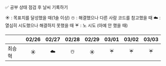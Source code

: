 ✅ 공부 상태 점검 후 날씨 기록하기

☀️ : 목표치를 달성했을 때(1솔 이상)
☃️ : 해결했으나 다른 사람 코드를 참고했을 때
☁️ : 열심히 시도했으나 해결하지 못했을 때
☔ : 노 시도 (아예 안 했을 때)

|      | 02/26 | 02/27 | 02/28 | 02/29 | 03/01 | 03/02 | 03/03 |
|------|:-----:|:-----:|:-----:|:-----:|:-----:|:-----:|:-----:|
| 최승혁 | ☀️ | ☁️     | ☃️     | ☀️     | ☔     | ☔     | ☔     |
